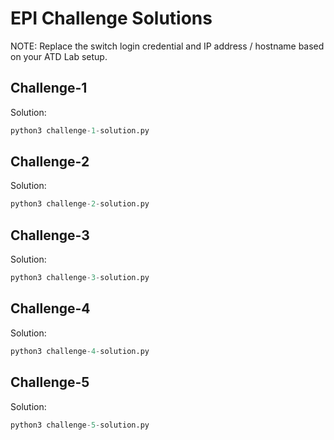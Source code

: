 # EPI Challenge Solutions

NOTE: Replace the switch login credential and IP address / hostname based on your ATD Lab setup.

## Challenge-1

Solution:

```python
python3 challenge-1-solution.py
```

## Challenge-2

Solution:

```python
python3 challenge-2-solution.py
```

## Challenge-3

Solution:

```python
python3 challenge-3-solution.py
```

## Challenge-4

Solution:

```python
python3 challenge-4-solution.py
```

## Challenge-5

Solution:

```python
python3 challenge-5-solution.py
```
